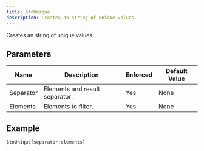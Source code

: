 ```yaml
---
title: $toUnique
description: Creates an string of unique values.
---
```


Creates an string of unique values.
## Parameters
|   Name    |          Description           | Enforced | Default Value |
|-----------|--------------------------------|----------|---------------|
| Separator | Elements and result separator. | Yes      | None          |
| Elements  | Elements to filter.            | Yes      | None          |
## Example
```eats
$toUnique[separator;elements]
```